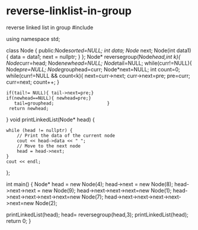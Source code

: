 # reverse-linklist-in-group
reverse linked list in group
#include <iostream>

using namespace std;

class Node {
public:Node*sorted=NULL;
       int data;
       Node* next;
   Node(int data1) {
        data = data1;
        next = nullptr;
    }
};
Node* reversegroup(Node*head,int k){
    Node*curr=head;
    Node*newhead=NULL;
    Node*tail=NULL;
         while(curr!=NULL){
                Node*pre=NULL;
                Node*grouphead=curr;
                Node*next=NULL;
                int count=0;
        while(curr!=NULL && count<k){
         next=curr->next;
         curr->next=pre;
         pre=curr;
         curr=next;
         count++;                   }

    if(tail!= NULL){ tail->next=pre;}
    if(newhead==NULL){ newhead=pre;}
       tail=grouphead;                    }
     return newhead;   
}
void printLinkedList(Node* head) {
    
    while (head != nullptr) {
        // Print the data of the current node
        cout << head->data << " "; 
        // Move to the next node
        head = head->next; 
    }
    cout << endl;
};


int main() {
    Node* head = new Node(4);
   head->next = new Node(8);
  head->next->next = new Node(9);
 head->next->next->next=new Node(1);
 head->next->next->next->next=new Node(7);
 head->next->next->next->next->next=new Node(2);

 printLinkedList(head);
 head= reversegroup(head,3);
 printLinkedList(head);
 return 0;
}
